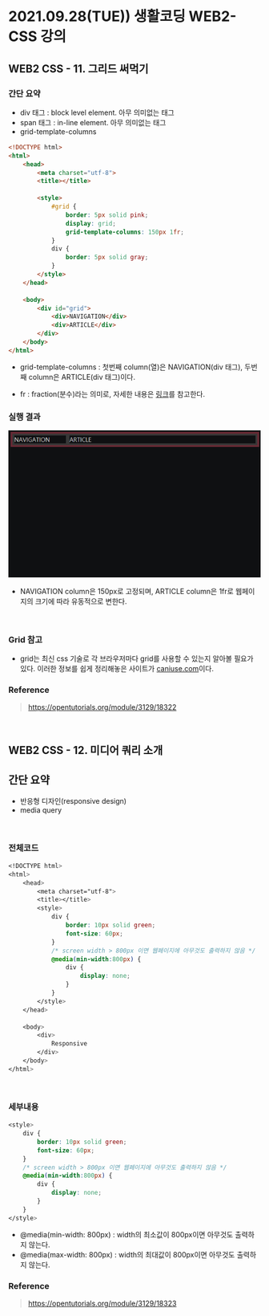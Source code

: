 # 2021.09.28(TUE)) 생활코딩 WEB2-CSS 강의

## WEB2 CSS - 11. 그리드 써먹기

### 간단 요약
- div 태그 : block level element. 아무 의미없는 태그
- span 태그 : in-line element. 아무 의미없는 태그
- grid-template-columns


```HTML
<!DOCTYPE html>
<html>
    <head>
        <meta charset="utf-8">
        <title></title>

        <style>
            #grid {
                border: 5px solid pink;
                display: grid;
                grid-template-columns: 150px 1fr;
            }
            div {
                border: 5px solid gray;
            }
        </style>
    </head>

    <body>
        <div id="grid">
            <div>NAVIGATION</div>
            <div>ARTICLE</div>
        </div>
    </body>
</html>
```
- grid-template-columns : 첫번째 column(열)은 NAVIGATION(div 태그), 두번째 column은 ARTICLE(div 태그)이다.

- fr : fraction(분수)라는 의미로, 자세한 내용은 [링크](https://blog.sonim1.com/198)를 참고한다.

### 실행 결과

![grid](img/WEB2-CSS_5_grid.png)

- NAVIGATION column은 150px로 고정되며, ARTICLE column은 1fr로 웹페이지의 크기에 따라 유동적으로 변한다.
<br>

### Grid 참고
- grid는 최신 css 기술로 각 브라우저마다 grid를 사용할 수 있는지 알아볼 필요가 있다. 이러한 정보를 쉽게 정리해놓은 사이트가 [caniuse.com](https://caniuse.com/?search=grid)이다.


### Reference
> https://opentutorials.org/module/3129/18322

<br>

## WEB2 CSS - 12. 미디어 쿼리 소개

## 간단 요약
- 반응형 디자인(responsive design)
- media query
<br>


### 전체코드
```CSS
<!DOCTYPE html>
<html>
    <head>
        <meta charset="utf-8">
        <title></title>
        <style>
            div {
                border: 10px solid green;
                font-size: 60px;
            }
            /* screen width > 800px 이면 웹페이지에 아무것도 출력하지 않음 */
            @media(min-width:800px) {
                div {
                    display: none;
                }
            }
        </style>
    </head>

    <body>
        <div>
            Responsive
        </div>
    </body>
</html>
```
<br>


### 세부내용
```CSS
<style>
    div {
        border: 10px solid green;
        font-size: 60px;
    }
    /* screen width > 800px 이면 웹페이지에 아무것도 출력하지 않음 */
    @media(min-width:800px) {
        div {
            display: none;
        }
    }
</style>
```
- @media(min-width: 800px) : width의 최소값이 800px이면 아무것도 출력하지 않는다.
- @media(max-width: 800px) : width의 최대값이 800px이면 아무것도 출력하지 않는다.

### Reference
> https://opentutorials.org/module/3129/18323